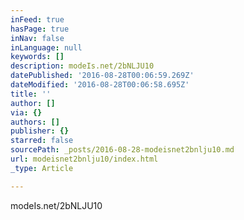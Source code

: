 ```yaml
---
inFeed: true
hasPage: true
inNav: false
inLanguage: null
keywords: []
description: modeIs.net/2bNLJU10
datePublished: '2016-08-28T00:06:59.269Z'
dateModified: '2016-08-28T00:06:58.695Z'
title: ''
author: []
via: {}
authors: []
publisher: {}
starred: false
sourcePath: _posts/2016-08-28-modeisnet2bnlju10.md
url: modeisnet2bnlju10/index.html
_type: Article

---
```

modeIs.net/2bNLJU10